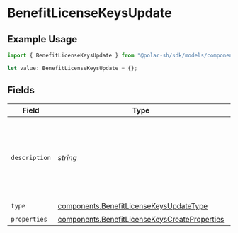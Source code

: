 # BenefitLicenseKeysUpdate

## Example Usage

```typescript
import { BenefitLicenseKeysUpdate } from "@polar-sh/sdk/models/components";

let value: BenefitLicenseKeysUpdate = {};
```

## Fields

| Field                                                                                                          | Type                                                                                                           | Required                                                                                                       | Description                                                                                                    |
| -------------------------------------------------------------------------------------------------------------- | -------------------------------------------------------------------------------------------------------------- | -------------------------------------------------------------------------------------------------------------- | -------------------------------------------------------------------------------------------------------------- |
| `description`                                                                                                  | *string*                                                                                                       | :heavy_minus_sign:                                                                                             | The description of the benefit. Will be displayed on products having this benefit.                             |
| `type`                                                                                                         | [components.BenefitLicenseKeysUpdateType](../../models/components/benefitlicensekeysupdatetype.md)             | :heavy_check_mark:                                                                                             | N/A                                                                                                            |
| `properties`                                                                                                   | [components.BenefitLicenseKeysCreateProperties](../../models/components/benefitlicensekeyscreateproperties.md) | :heavy_minus_sign:                                                                                             | N/A                                                                                                            |